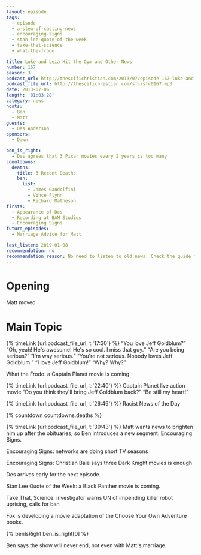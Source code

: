 ```yaml
---
layout: episode
tags:
  - episode
  - a-slew-of-casting-news
  - encouraging-signs
  - stan-lee-quote-of-the-week
  - take-that-science
  - what-the-frodo

title: Luke and Leia Hit the Gym and Other News
number: 167
season: 3
podcast_url: http://thescifichristian.com/2013/07/episode-167-luke-and-leia-hit-the-gym-and-other-news/
podcast_file_url: http://thescifichristian.com/sfc/sfc0167.mp3
date: 2013-07-06
length: '01:03:28'
category: news
hosts:
  - Ben
  - Matt
guests:
  - Des Anderson
sponsors:
  - Dawn

ben_is_right:
  - Des agrees that 3 Pixar movies every 2 years is too many
countdowns:
  deaths:
    title: 3 Recent Deaths
    ben:
      list:
        - James Gandolfini
        - Vince Flynn
        - Richard Matheson
firsts:
  - Appearance of Des
  - Recording at BAM Studios
  - Encouraging Signs
future_episodes:
  - Marriage Advice for Matt

last_listen: 2019-01-08
recommendation: no
recommendation_reason: No need to listen to old news. Check the guide for what's interesting in hindsight.
---
```

# Opening
Matt moved



# Main Topic
<div class="quote">
  {% timeLink {url:podcast_file_url, t:'17:30'} %}
  <q class="ben">You love Jeff Goldblum?</q>
  <q class="matt">Oh, yeah! He's awesome! He's so cool. I miss that guy.</q>
  <q class="ben">Are you being serious?</q>
  <q class="matt">I'm way serious.</q>
  <q class="ben">You're not serious. Nobody loves Jeff Goldblum.</q>
  <q class="matt">I love Jeff Goldblum!</q>
  <q class="ben">Why? Why?</q>
</div>

What the Frodo: a Captain Planet movie is coming

<div class="quote">
  {% timeLink {url:podcast_file_url, t:'22:40'} %}
  <span class="quote-context is-size-6">Captain Planet live action movie</span>
  <q class="ben">Do you think they'll bring Jeff Goldblum back?</q>
  <q class="matt">Be still my heart!</q>
</div>

{% timeLink {url:podcast_file_url, t:'26:46'} %} Racist News of the Day

{% countdown countdowns.deaths %}

{% timeLink {url:podcast_file_url, t:'30:43'} %} Matt wants news to brighten him up after the obituaries, so Ben introduces a new segment: Encouraging Signs.

Encouraging Signs: networks are doing short TV seasons 

Encouraging Signs: Christian Bale says three Dark Knight movies is enough

Des arrives early for the next episode.

Stan Lee Quote of the Week: a Black Panther movie is coming.

Take That, Science: investigator warns UN of impending killer robot uprising, calls for ban

Fox is developing a movie adaptation of the Choose Your Own Adventure books.

{% benIsRight ben_is_right[0] %}

Ben says the show will never end, not even with Matt's marriage.